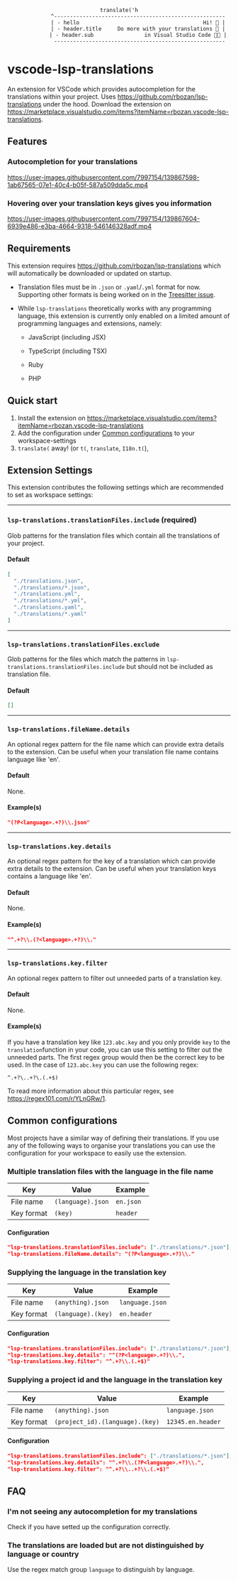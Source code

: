 **<center>**

```
translate('h
            ^------------------------------------------------------
            | - hello                                       Hi! 👋 |
            | - header.title     Do more with your translations 📔 |
            | - header.sub                in Visual Studio Code 👩‍💻 |
             ------------------------------------------------------
```

**</center>**

# vscode-lsp-translations

An extension for VSCode which provides autocompletion for the translations within your project. Uses https://github.com/rbozan/lsp-translations under the hood. Download the extension on https://marketplace.visualstudio.com/items?itemName=rbozan.vscode-lsp-translations. 

## Features

### Autocompletion for your translations

https://user-images.githubusercontent.com/7997154/139867598-1ab67565-07e1-40c4-b05f-587a509dda5c.mp4

### Hovering over your translation keys gives you information

https://user-images.githubusercontent.com/7997154/139867604-6939e486-e3ba-4664-9318-546146328adf.mp4

## Requirements

This extension requires https://github.com/rbozan/lsp-translations which will automatically be downloaded or updated on startup.

- Translation files must be in `.json` or `.yaml`/`.yml` format for now. Supporting other formats is being worked on in the [Treesitter issue](https://github.com/rbozan/lsp-translations/issues/10).
- While `lsp-translations` theoretically works with any programming language, this extension is currently only enabled on a limited amount of programming languages and extensions, namely:

  - JavaScript (including JSX)

  - TypeScript (including TSX)

  - Ruby

  - PHP

## Quick start

1. Install the extension on https://marketplace.visualstudio.com/items?itemName=rbozan.vscode-lsp-translations
2. Add the configuration under [Common configurations](#common-configurations) to your workspace-settings
3. `translate(` away! (or `t(`, `translate`, `I18n.t(`),

## Extension Settings

This extension contributes the following settings which are recommended to set as workspace settings:

---

### `lsp-translations.translationFiles.include` (required)

Glob patterns for the translation files which contain all the translations of your project.

#### Default

```json
[
  "./translations.json",
  "./translations/*.json",
  "./translations.yml",
  "./translations/*.yml",
  "./translations.yaml",
  "./translations/*.yaml"
]
```

---

### `lsp-translations.translationFiles.exclude`

Glob patterns for the files which match the patterns in `lsp-translations.translationFiles.include` but should not be included as translation file.

#### Default

```json
[]
```

---

### `lsp-translations.fileName.details`

An optional regex pattern for the file name which can provide extra details to the extension. Can be useful when your translation file name contains language like 'en'.

#### Default

None.

#### Example(s)

```json
"(?P<language>.+?)\\.json"
```

---

### `lsp-translations.key.details`

An optional regex pattern for the key of a translation which can provide extra details to the extension. Can be useful when your translation keys contains a language like 'en'.

#### Default

None.

#### Example(s)

```json
"^.+?\\.(?<language>.+?)\\."
```

---

### `lsp-translations.key.filter`

An optional regex pattern to filter out unneeded parts of a translation key.

#### Default

None.

#### Example(s)

If you have a translation key like `123.abc.key` and you only provide `key` to the `translation`function in your code, you can use this setting to filter out the unneeded parts. The first regex group would then be the correct key to be used. In the case of `123.abc.key` you can use the following regex:

```regex
^.+?\..+?\.(.+$)
```

To read more information about this particular regex, see https://regex101.com/r/YLnGRw/1.

## Common configurations

Most projects have a similar way of defining their translations. If you use any of the following ways to organise your translations you can use the configuration for your workspace to easily use the extension.

### Multiple translation files with the language in the file name

| Key        | Value             | Example   |
| ---------- | ----------------- | --------- |
| File name  | `(language).json` | `en.json` |
| Key format | `(key)`           | `header`  |

#### Configuration

```json
"lsp-translations.translationFiles.include": ["./translations/*.json"],
"lsp-translations.fileName.details": "(?P<language>.+?)\\."
```

### Supplying the language in the translation key

| Key        | Value              | Example         |
| ---------- | ------------------ | --------------- |
| File name  | `(anything).json`  | `language.json` |
| Key format | `(language).(key)` | `en.header`     |

#### Configuration

```json
"lsp-translations.translationFiles.include": ["./translations/*.json"],
"lsp-translations.key.details": "^(?P<language>.+?)\\.",
"lsp-translations.key.filter": "^.+?\\.(.+$)"
```

### Supplying a project id and the language in the translation key

| Key        | Value                           | Example           |
| ---------- | ------------------------------- | ----------------- |
| File name  | `(anything).json`               | `language.json`   |
| Key format | `(project_id).(language).(key)` | `12345.en.header` |

#### Configuration

```json
"lsp-translations.translationFiles.include": ["./translations/*.json"],
"lsp-translations.key.details": "^.+?\\.(?P<language>.+?)\\.",
"lsp-translations.key.filter": "^.+?\\..+?\\.(.+$)"
```

## FAQ

### I'm not seeing any autocompletion for my translations

Check if you have setted up the configuration correctly.

### The translations are loaded but are not distinguished by language or country

Use the regex match group `language` to distinguish by language.
